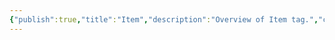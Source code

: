 ```yaml
---
{"publish":true,"title":"Item","description":"Overview of Item tag.","created":"2024-04-11T18:03:49.452+02:00","modified":"2024-10-04T00:24:28.460+02:00","cssclasses":"mado-heading"}
---
```


